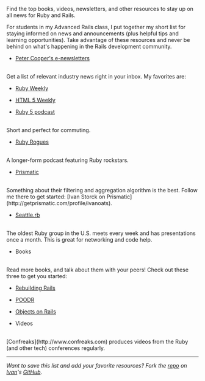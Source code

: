 Find the top books, videos, newsletters, and other resources to stay up on all news for Ruby and Rails.

For students in my Advanced Rails class, I put together my short list for staying informed on news and announcements (plus helpful tips and learning opportunities). Take advantage of these resources and never be behind on what's happening in the Rails development community.

* <a href="https://cooperpress.com" target="_blank">Peter Cooper's e-newsletters</a>
<br>
Get a list of relevant industry news right in your inbox. My favorites are:

 * [Ruby Weekly](http://rubyweekly.com)

 * [HTML 5 Weekly](http://html5weekly.com)


* [Ruby 5 podcast](http://ruby5.envylabs.com)
<br>
Short and perfect for commuting.

* [Ruby Rogues](http://rubyrogues.com)
<br>
A longer-form podcast featuring Ruby rockstars.

* [Prismatic](http://getprismatic.com)
<br>
Something about their filtering and aggregation algorithm is the best. Follow me there to get started: [Ivan Storck on Prismatic](http://getprismatic.com/profile/ivanoats).

* [Seattle.rb](http://www.seattlerb.org)
<br>
The oldest Ruby group in the U.S. meets every week and has presentations once a month. This is great for networking and code help. 

* Books
<br>
Read more books, and talk about them with your peers! Check out these three to get you started:

  * [Rebuilding Rails](http://rebuilding-rails.com)

  * [POODR](http://www.poodr.com)

  * [Objects on Rails](http://objectsonrails.com)

* Videos
<br>
[Confreaks](http://www.confreaks.com) produces videos from the Ruby (and other tech) conferences regularly.

<hr> 

*Want to save this list and add your favorite resources? Fork the [repo](https://gist.github.com/ivanoats/ff27168f83b6ac59f497) on [Ivan](http://www.linkedin.com/in/ivanoats)'s [GitHub](https://github.com/ivanoats)*.